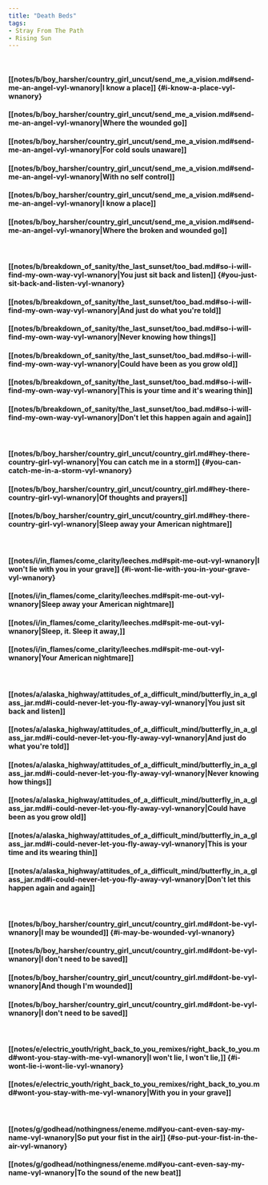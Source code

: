 ```yaml
---
title: "Death Beds"
tags:
- Stray From The Path
- Rising Sun
---
```

&nbsp;
#### [[notes/b/boy_harsher/country_girl_uncut/send_me_a_vision.md#send-me-an-angel-vyl-wnanory|I know a place]] {#i-know-a-place-vyl-wnanory}
#### [[notes/b/boy_harsher/country_girl_uncut/send_me_a_vision.md#send-me-an-angel-vyl-wnanory|Where the wounded go]]
#### [[notes/b/boy_harsher/country_girl_uncut/send_me_a_vision.md#send-me-an-angel-vyl-wnanory|For cold souls unaware]]
#### [[notes/b/boy_harsher/country_girl_uncut/send_me_a_vision.md#send-me-an-angel-vyl-wnanory|With no self control]]
#### [[notes/b/boy_harsher/country_girl_uncut/send_me_a_vision.md#send-me-an-angel-vyl-wnanory|I know a place]]
#### [[notes/b/boy_harsher/country_girl_uncut/send_me_a_vision.md#send-me-an-angel-vyl-wnanory|Where the broken and wounded go]]
&nbsp;
#### [[notes/b/breakdown_of_sanity/the_last_sunset/too_bad.md#so-i-will-find-my-own-way-vyl-wnanory|You just sit back and listen]] {#you-just-sit-back-and-listen-vyl-wnanory}
#### [[notes/b/breakdown_of_sanity/the_last_sunset/too_bad.md#so-i-will-find-my-own-way-vyl-wnanory|And just do what you're told]]
#### [[notes/b/breakdown_of_sanity/the_last_sunset/too_bad.md#so-i-will-find-my-own-way-vyl-wnanory|Never knowing how things]]
#### [[notes/b/breakdown_of_sanity/the_last_sunset/too_bad.md#so-i-will-find-my-own-way-vyl-wnanory|Could have been as you grow old]]
#### [[notes/b/breakdown_of_sanity/the_last_sunset/too_bad.md#so-i-will-find-my-own-way-vyl-wnanory|This is your time and it's wearing thin]]
#### [[notes/b/breakdown_of_sanity/the_last_sunset/too_bad.md#so-i-will-find-my-own-way-vyl-wnanory|Don't let this happen again and again]]
&nbsp;
#### [[notes/b/boy_harsher/country_girl_uncut/country_girl.md#hey-there-country-girl-vyl-wnanory|You can catch me in a storm]] {#you-can-catch-me-in-a-storm-vyl-wnanory}
#### [[notes/b/boy_harsher/country_girl_uncut/country_girl.md#hey-there-country-girl-vyl-wnanory|Of thoughts and prayers]]
#### [[notes/b/boy_harsher/country_girl_uncut/country_girl.md#hey-there-country-girl-vyl-wnanory|Sleep away your American nightmare]]
&nbsp;
#### [[notes/i/in_flames/come_clarity/leeches.md#spit-me-out-vyl-wnanory|I won't lie with you in your grave]] {#i-wont-lie-with-you-in-your-grave-vyl-wnanory}
#### [[notes/i/in_flames/come_clarity/leeches.md#spit-me-out-vyl-wnanory|Sleep away your American nightmare]]
#### [[notes/i/in_flames/come_clarity/leeches.md#spit-me-out-vyl-wnanory|Sleep, it. Sleep it away,]]
#### [[notes/i/in_flames/come_clarity/leeches.md#spit-me-out-vyl-wnanory|Your American nightmare]]
&nbsp;
#### [[notes/a/alaska_highway/attitudes_of_a_difficult_mind/butterfly_in_a_glass_jar.md#i-could-never-let-you-fly-away-vyl-wnanory|You just sit back and listen]]
#### [[notes/a/alaska_highway/attitudes_of_a_difficult_mind/butterfly_in_a_glass_jar.md#i-could-never-let-you-fly-away-vyl-wnanory|And just do what you're told]]
#### [[notes/a/alaska_highway/attitudes_of_a_difficult_mind/butterfly_in_a_glass_jar.md#i-could-never-let-you-fly-away-vyl-wnanory|Never knowing how things]]
#### [[notes/a/alaska_highway/attitudes_of_a_difficult_mind/butterfly_in_a_glass_jar.md#i-could-never-let-you-fly-away-vyl-wnanory|Could have been as you grow old]]
#### [[notes/a/alaska_highway/attitudes_of_a_difficult_mind/butterfly_in_a_glass_jar.md#i-could-never-let-you-fly-away-vyl-wnanory|This is your time and its wearing thin]]
#### [[notes/a/alaska_highway/attitudes_of_a_difficult_mind/butterfly_in_a_glass_jar.md#i-could-never-let-you-fly-away-vyl-wnanory|Don't let this happen again and again]]
&nbsp;
#### [[notes/b/boy_harsher/country_girl_uncut/country_girl.md#dont-be-vyl-wnanory|I may be wounded]] {#i-may-be-wounded-vyl-wnanory}
#### [[notes/b/boy_harsher/country_girl_uncut/country_girl.md#dont-be-vyl-wnanory|I don't need to be saved]]
#### [[notes/b/boy_harsher/country_girl_uncut/country_girl.md#dont-be-vyl-wnanory|And though I'm wounded]]
#### [[notes/b/boy_harsher/country_girl_uncut/country_girl.md#dont-be-vyl-wnanory|I don't need to be saved]]
&nbsp;
#### [[notes/e/electric_youth/right_back_to_you_remixes/right_back_to_you.md#wont-you-stay-with-me-vyl-wnanory|I won't lie, I won't lie,]] {#i-wont-lie-i-wont-lie-vyl-wnanory}
#### [[notes/e/electric_youth/right_back_to_you_remixes/right_back_to_you.md#wont-you-stay-with-me-vyl-wnanory|With you in your grave]]
&nbsp;
#### [[notes/g/godhead/nothingness/eneme.md#you-cant-even-say-my-name-vyl-wnanory|So put your fist in the air]] {#so-put-your-fist-in-the-air-vyl-wnanory}
#### [[notes/g/godhead/nothingness/eneme.md#you-cant-even-say-my-name-vyl-wnanory|To the sound of the new beat]]
